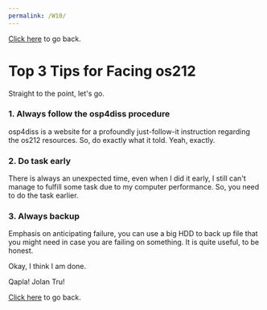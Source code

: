```yaml
---
permalink: /W10/
---
```


[Click here](README.md) to go back.

# Top 3 Tips for Facing os212

Straight to the point, let's go.

### 1. Always follow the osp4diss procedure
osp4diss is a website for a profoundly just-follow-it instruction regarding the os212 resources. So, do exactly what it told. Yeah, exactly.

### 2. Do task early
There is always an unexpected time, even when I did it early, I still can't manage to fulfill some task due to my computer performance. So, you need to do the task earlier.

### 3. Always backup
Emphasis on anticipating failure, you can use a big HDD to back up file that you might need in case you are failing on something. It is quite useful, to be honest.

Okay, I think I am done.

Qapla! Jolan Tru!

[Click here](README.md) to go back.

